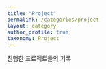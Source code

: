 ```yaml
---
title: "Project"
permalink: /categories/project
layout: category
author_profile: true
taxonomy: Project
---
```


진행한 프로젝트들의 기록
